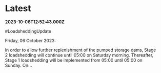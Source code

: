 # Latest

**2023-10-06T12:52:43.000Z**

\#LoadsheddingUpdate 

Friday, 06 October 2023: 

In order to allow further replenishment of the pumped storage dams, Stage 2 loadshedding will continue until 05:00 on Saturday morning. Thereafter, Stage 1 loadshedding will be implemented from 05:00 until 05:00 on Sunday. On…
